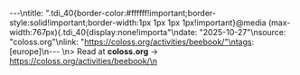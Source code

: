 ---\ntitle: ".tdi_40{border-color:#ffffff!important;border-style:solid!important;border-width:1px 1px 1px 1px!important}@media (max-width:767px){.tdi_40{display:none!importa"\ndate: "2025-10-27"\nsource: "coloss.org"\nlink: "https://coloss.org/activities/beebook/"\ntags: [europe]\n---
\n> Read at **coloss.org** → https://coloss.org/activities/beebook/\n